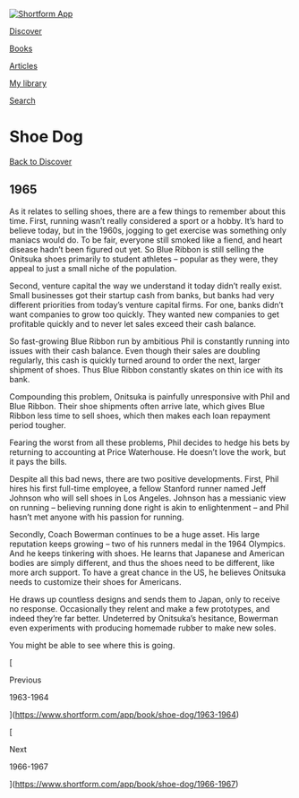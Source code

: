 [![Shortform App](https://www.shortform.com/img/logo-dark.70c1b072.svg)](https://www.shortform.com/app)

[Discover](https://www.shortform.com/app)

[Books](https://www.shortform.com/app/books)

[Articles](https://www.shortform.com/app/articles)

[My library](https://www.shortform.com/app/library)

[Search](https://www.shortform.com/app/search)

# Shoe Dog

[Back to Discover](https://www.shortform.com/app)

## 1965

As it relates to selling shoes, there are a few things to remember about this time. First, running wasn’t really considered a sport or a hobby. It’s hard to believe today, but in the 1960s, jogging to get exercise was something only maniacs would do. To be fair, everyone still smoked like a fiend, and heart disease hadn’t been figured out yet. So Blue Ribbon is still selling the Onitsuka shoes primarily to student athletes – popular as they were, they appeal to just a small niche of the population.

Second, venture capital the way we understand it today didn’t really exist. Small businesses got their startup cash from banks, but banks had very different priorities from today’s venture capital firms. For one, banks didn’t want companies to grow too quickly. They wanted new companies to get profitable quickly and to never let sales exceed their cash balance.

So fast-growing Blue Ribbon run by ambitious Phil is constantly running into issues with their cash balance. Even though their sales are doubling regularly, this cash is quickly turned around to order the next, larger shipment of shoes. Thus Blue Ribbon constantly skates on thin ice with its bank.

Compounding this problem, Onitsuka is painfully unresponsive with Phil and Blue Ribbon. Their shoe shipments often arrive late, which gives Blue Ribbon less time to sell shoes, which then makes each loan repayment period tougher.

Fearing the worst from all these problems, Phil decides to hedge his bets by returning to accounting at Price Waterhouse. He doesn’t love the work, but it pays the bills.

Despite all this bad news, there are two positive developments. First, Phil hires his first full-time employee, a fellow Stanford runner named Jeff Johnson who will sell shoes in Los Angeles. Johnson has a messianic view on running – believing running done right is akin to enlightenment – and Phil hasn’t met anyone with his passion for running.

Secondly, Coach Bowerman continues to be a huge asset. His large reputation keeps growing – two of his runners medal in the 1964 Olympics. And he keeps tinkering with shoes. He learns that Japanese and American bodies are simply different, and thus the shoes need to be different, like more arch support. To have a great chance in the US, he believes Onitsuka needs to customize their shoes for Americans.

He draws up countless designs and sends them to Japan, only to receive no response. Occasionally they relent and make a few prototypes, and indeed they’re far better. Undeterred by Onitsuka’s hesitance, Bowerman even experiments with producing homemade rubber to make new soles.

You might be able to see where this is going.

[

Previous

1963-1964

](https://www.shortform.com/app/book/shoe-dog/1963-1964)

[

Next

1966-1967

](https://www.shortform.com/app/book/shoe-dog/1966-1967)